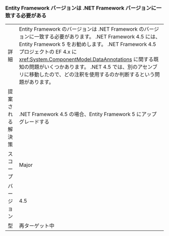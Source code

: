 ### <a name="entity-framework-version-must-match-the-net-framework-version"></a>Entity Framework バージョンは .NET Framework バージョンに一致する必要がある

|   |   |
|---|---|
|詳細|Entity Framework のバージョンは .NET Framework のバージョンに一致する必要があります。 .NET Framework 4.5 には、Entity Framework 5 をお勧めします。 .NET Framework 4.5 プロジェクトの EF 4.x に <xref:System.ComponentModel.DataAnnotations> に関する既知の問題がいくつかあります。 .NET 4.5 では、別のアセンブリに移動したので、どの注釈を使用するのか判断するという問題があります。|
|提案される解決策|.NET Framework 4.5 の場合、Entity Framework 5 にアップグレードする|
|スコープ|Major|
|バージョン|4.5|
|型|再ターゲット中|

